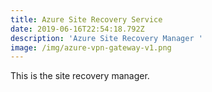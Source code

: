 ```yaml
---
title: Azure Site Recovery Service
date: 2019-06-16T22:54:18.792Z
description: 'Azure Site Recovery Manager '
image: /img/azure-vpn-gateway-v1.png
---
```

This is the site recovery manager.
